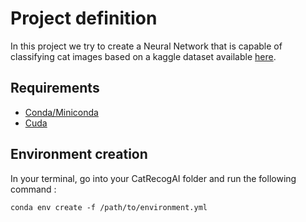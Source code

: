 # Project definition

In this project we try to create a Neural Network that is capable of classifying cat images based on a kaggle dataset available [here](https://www.kaggle.com/datasets/crawford/cat-dataset).

## Requirements

- [Conda/Miniconda](https://www.anaconda.com/download/success)
- [Cuda](https://developer.nvidia.com/cuda-downloads)

## Environment creation

In your terminal, go into your CatRecogAI folder and run the following command :

```
conda env create -f /path/to/environment.yml
```